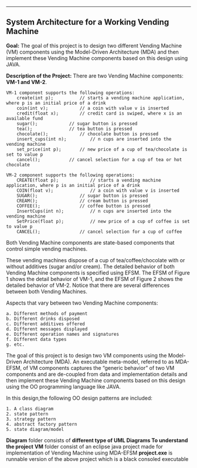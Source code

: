 ---------------------------
System Architecture for a Working Vending Machine
---------------------------

**Goal:**
The goal of this project is to design two different Vending Machine (VM) components using the Model-Driven Architecture (MDA) and then implement these Vending Machine components based on this design using JAVA.

**Description of the Project:**
There are two Vending Machine components: **VM-1 and VM-2**.
	
	VM-1 component supports the following operations:
		create(int p); 			// starts a vending machine application, where p is an initial price of a drink
		coin(int v); 			// a coin with value v is inserted
		credit(float x); 		// credit card is swiped, where x is an available fund
		sugar(); 			// sugar button is pressed
		tea(); 				// tea button is pressed
		chocolate(); 			// chocolate button is pressed
		insert_cups(int n); 		// n cups are inserted into the vending machine
		set_price(int p); 		// new price of a cup of tea/chocolate is set to value p
		cancel(); 			// cancel selection for a cup of tea or hot chocolate

	VM-2 component supports the following operations:
		CREATE(float p); 			// starts a vending machine application, where p is an initial price of a drink
		COIN(float v); 				// a coin with value v is inserted
		SUGAR(); 				// sugar button is pressed
		CREAM(); 				// cream button is pressed
		COFFEE(); 				// coffee button is pressed
		InsertCups(int n); 			// n cups are inserted into the vending machine
		SetPrice(float p); 			// new price of a cup of coffee is set to value p
		CANCEL(); 				// cancel selection for a cup of coffee
		

Both Vending Machine components are state-based components that control simple vending machines.

These vending machines dispose of a cup of tea/coffee/chocolate with or without additives (sugar and/or cream). The detailed behavior of both Vending Machine components is specified using EFSM. The EFSM of Figure 1 shows the detail behavior of VM-1, and the EFSM of Figure 2 shows the detailed behavior of VM-2. Notice that there are several differences between both Vending Machines.


Aspects that vary between two Vending Machine components:

	a. Different methods of payment
	b. Different drinks disposed
	c. Different additives offered
	d. Different messages displayed
	e. Different operation names and signatures
	f. Different data types
	g. etc.

The goal of this project is to design two VM components using the Model-Driven Architecture (MDA). An executable meta-model, referred to as MDA-EFSM, of VM components captures the “generic behavior” of two VM components and are de-coupled from data and implementation details and then implement these Vending Machine components based on this design using the OO programming language like JAVA.

In this design,the following OO design patterns are included:
	
	1. A class diagram
	2. state pattern
	3. strategy pattern
	4. abstract factory pattern
	5. state diagram/model
	
	
**Diagram** folder consists of **different type of UML Diagrams To understand the project**
**VM** folder consist of an eclipse java project made for implementation of Vending Machine using MDA-EFSM
**project.exe** is runnable version of the above project which is a black consoled executable

